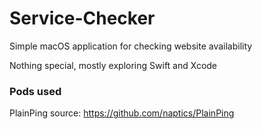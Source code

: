 # Service-Checker

Simple macOS application for checking website availability

Nothing special, mostly exploring Swift and Xcode

### Pods used

PlainPing
source: https://github.com/naptics/PlainPing

